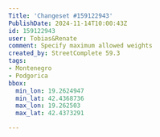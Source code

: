 ```yaml
---
Title: 'Changeset #159122943'
PublishDate: 2024-11-14T10:00:43Z
id: 159122943
user: Tobias&Renate
comment: Specify maximum allowed weights
created_by: StreetComplete 59.3
tags:
- Montenegro
- Podgorica
bbox:
  min_lon: 19.2624947
  min_lat: 42.4368736
  max_lon: 19.262503
  max_lat: 42.4373291

---
```

